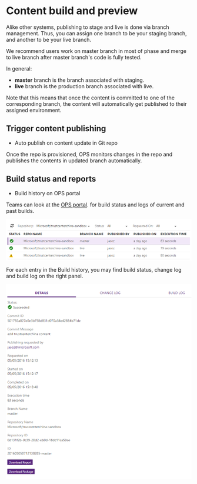 # Content build and preview

Alike other systems, publishing to stage and live is done via branch management. Thus, you can assign one branch to be your staging branch, and another to be your live branch.

We recommend users work on master branch in most of phase and merge to live branch after master branch's code is fully tested.

In general:

- **master** branch is the branch associated with staging.
- **live** branch is the production branch associated with live.

Note that this means that once the content is committed to one of the corresponding branch, the content will automatically get published to their assigned environment. 

## Trigger content publishing

+ Auto publish on content update in Git repo

Once the repo is provisioned, OPS monitors changes in the repo and publishes the contents in updated branch automatically.

## Build status and reports

+ Build history on OPS portal

Teams can look at the [OPS portal](https://op-portal-sandbox.azurewebsites.net/#/containers/repository/repositories/All). for build status and logs of current and past builds.

![Build history](./images/portal_build_history.png)

For each entry in the Build history, you may find build status, change log and build log on the right panel.

![build log](./images/portal_build_log.png)